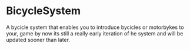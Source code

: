 # BicycleSystem
A bycicle system that enables you to introduce bycicles or motorbykes to your, game by now its still a really early iteration of he system and will be updated sooner than later. 
